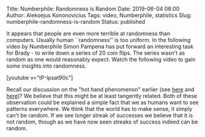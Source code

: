 Title: Numberphile: Randomness is Random
Date: 2019-06-04 08:00
Author: Aleksejus Kononovicius
Tags: video, Numberphile, statistics
Slug: numberphile-randomness-is-random
Status: published

It appears that people are even more terrible at randomness than computers.
Usually human ``randomness'' is too uniform. In the following video by
Numberphile Simon Pampena has put forward an interesting task for Brady -
to write down a series of 20 coin flips. The series wasn't as random as one
would reasonably expect. Watch the following video to gain some insights into
randomness.

[youtube v="tP-Ipsat90c"]

Recall our discussion on the "hot hand phenomenon" earlier
(see [here]({filename}/articles/2019/hot-hand-fallacy.md) and
[here]({filename}/articles/2019/hot-hand-science.md))? We believe that this
might be at least tangently related. Both of these observation could be
explained a simple fact that we as humans want to see patterns everywhere.
We think that the world has to make sense, it simply can't be random. If we see
longer streak of successes we believe that it is not random, though as we have
now seen streaks of success indeed can be random.
